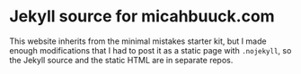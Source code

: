 # Jekyll source for micahbuuck.com

This website inherits from the minimal mistakes starter kit, but I made enough modifications that I had to post it as a static page with `.nojekyll`, so the Jekyll source and the static HTML are in separate repos.

